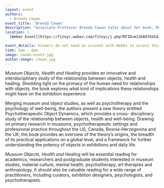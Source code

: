 ```yaml
---
layout: event
authors:
  - Brenda Cowan
event_title: 'Brenda Cowan'
description: "Associate Professor Brenda Cowan talks about her book, Museum Objects, Health and Healing"
location: |
  [Webex Event](https://fitnyc.webex.com/fitnyc/j.php?MTID=m13b8976d1d2533702dd4afb463320e05)

event_details: Viewers do not need an account with WebEx to access this event. After clicking the link, the event can be viewed either through your web browser or by downloading the WebEx desktop application. If this is your first time using WebEx, please plan on joining the event several minutes before the starting time to troubleshoot any issues.
time: 5pm - 6pm
image: cowan-event.jpg
author-image: cowan.jpg
---
```

*Museum Objects, Health and Healing* provides an innovative and interdisciplinary study of the relationship between objects, health and healing. Shedding light on the primacy of the human need for relationships with objects, the book explores what kind of implications these relationships might have on the exhibition experience.

Merging museum and object studies, as well as psychotherapy and the psychology of well-being, the authors present a new theory entitled Psychotherapeutic Object Dynamics, which provides a cross- disciplinary study of the relationship between objects, health and well-being. Drawing on primary research in museums, psychotherapeutic settings and professional practice throughout the US, Canada, Bosnia-Herzegovina and the UK, the book provides an overview of the theory’s origins, the breadth of its practical applications on a global level, and a framework for further understanding the potency of objects in exhibitions and daily life.

*Museum Objects, Health and Healing* will be essential reading for academics, researchers and postgraduate students interested in museum studies, material culture, mental health, psychotherapy, art therapies and anthropology. It should also be valuable reading for a wide range of practitioners, including curators, exhibition designers, psychologists, and psychotherapists.
